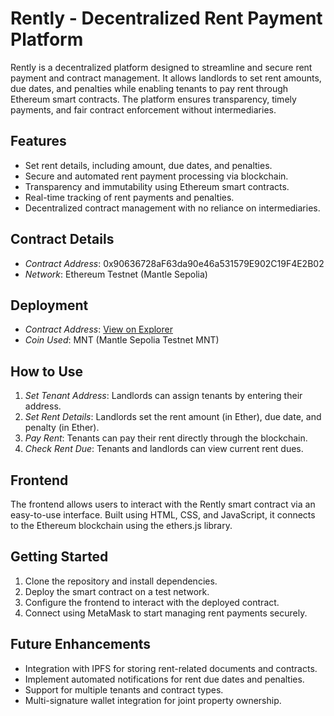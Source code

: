 # Rently - Decentralized Rent Payment Platform

Rently is a decentralized platform designed to streamline and secure rent payment and contract management. It allows landlords to set rent amounts, due dates, and penalties while enabling tenants to pay rent through Ethereum smart contracts. The platform ensures transparency, timely payments, and fair contract enforcement without intermediaries.

## Features
- Set rent details, including amount, due dates, and penalties.
- Secure and automated rent payment processing via blockchain.
- Transparency and immutability using Ethereum smart contracts.
- Real-time tracking of rent payments and penalties.
- Decentralized contract management with no reliance on intermediaries.

## Contract Details
- *Contract Address*: 0x90636728aF63da90e46a531579E902C19F4E2B02
- *Network*: Ethereum Testnet (Mantle Sepolia)

## Deployment
- *Contract Address*: [View on Explorer](https://sepolia.mantlescan.xyz/address/0x90636728af63da90e46a531579e902c19f4e2b02)
- *Coin Used*:  MNT (Mantle Sepolia Testnet MNT)

## How to Use
1. *Set Tenant Address*: Landlords can assign tenants by entering their address.
2. *Set Rent Details*: Landlords set the rent amount (in Ether), due date, and penalty (in Ether).
3. *Pay Rent*: Tenants can pay their rent directly through the blockchain.
4. *Check Rent Due*: Tenants and landlords can view current rent dues.

## Frontend
The frontend allows users to interact with the Rently smart contract via an easy-to-use interface. Built using HTML, CSS, and JavaScript, it connects to the Ethereum blockchain using the ethers.js library.

## Getting Started
1. Clone the repository and install dependencies.
2. Deploy the smart contract on a test network.
3. Configure the frontend to interact with the deployed contract.
4. Connect using MetaMask to start managing rent payments securely.

## Future Enhancements
- Integration with IPFS for storing rent-related documents and contracts.
- Implement automated notifications for rent due dates and penalties.
- Support for multiple tenants and contract types.
- Multi-signature wallet integration for joint property ownership.
